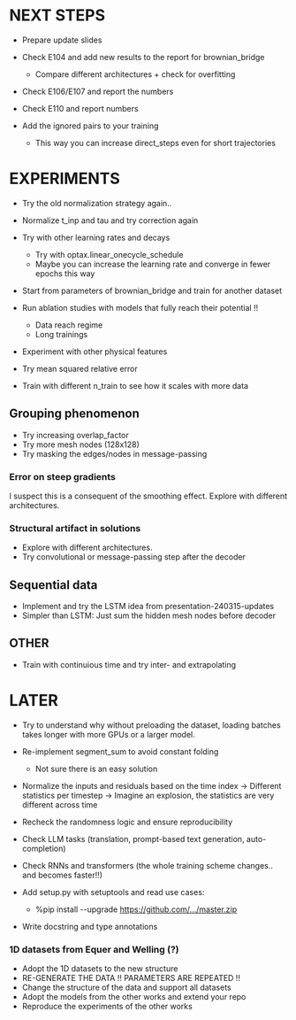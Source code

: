 # NEXT STEPS

- Prepare update slides

- Check E104 and add new results to the report for brownian_bridge
    - Compare different architectures + check for overfitting
- Check E106/E107 and report the numbers
- Check E110 and report numbers

- Add the ignored pairs to your training
    - This way you can increase direct_steps even for short trajectories

# EXPERIMENTS

- Try the old normalization strategy again..
- Normalize t_inp and tau and try correction again

- Try with other learning rates and decays
    - Try with optax.linear_onecycle_schedule
    - Maybe you can increase the learning rate and converge in fewer epochs this way

- Start from parameters of brownian_bridge and train for another dataset

- Run ablation studies with models that fully reach their potential !!
    - Data reach regime
    - Long trainings

- Experiment with other physical features

- Try mean squared relative error

- Train with different n_train to see how it scales with more data

## Grouping phenomenon
- Try increasing overlap_factor
- Try more mesh nodes (128x128)
- Try masking the edges/nodes in message-passing

### Error on steep gradients
I suspect this is a consequent of the smoothing effect. Explore with different architectures.

### Structural artifact in solutions
- Explore with different architectures.
- Try convolutional or message-passing step after the decoder

## Sequential data
- Implement and try the LSTM idea from presentation-240315-updates
- Simpler than LSTM: Just sum the hidden mesh nodes before decoder

## OTHER

- Train with continuious time and try inter- and extrapolating

# LATER

- Try to understand why without preloading the dataset, loading batches takes longer with more GPUs or a larger model.

- Re-implement segment_sum to avoid constant folding
    - Not sure there is an easy solution

- Normalize the inputs and residuals based on the time index
    -> Different statistics per timestep
    -> Imagine an explosion, the statistics are very different across time

- Recheck the randomness logic and ensure reproducibility

- Check LLM tasks (translation, prompt-based text generation, auto-completion)
- Check RNNs and transformers (the whole training scheme changes.. and becomes faster!!)

- Add setup.py with setuptools and read use cases:
    - %pip install --upgrade https://github.com/.../master.zip

- Write docstring and type annotations

### 1D datasets from Equer and Welling (?)
- Adopt the 1D datasets to the new structure
- RE-GENERATE THE DATA !! PARAMETERS ARE REPEATED !!
- Change the structure of the data and support all datasets
- Adopt the models from the other works and extend your repo
- Reproduce the experiments of the other works

